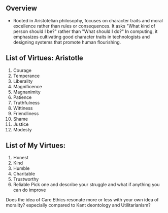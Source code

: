 ## Overview 
- Rooted in Aristotelian philosophy, focuses on character traits and moral excellence rather than rules or consequences. It asks "What kind of person should I be?" rather than "What should I do?" In computing, it emphasizes cultivating good character traits in technologists and designing systems that promote human flourishing.
## List of Virtues: Aristotle
1. Courage
2. Temperance
3. Liberality
4. Magnificence
5. Magnanimity
6. Patience
7. Truthfulness
8. Wittiness
9. Friendliness
10. Shame
11. Justice
12. Modesty

## List of My Virtues: 
1. Honest
2. Kind
3. Humble
4. Charitable
5. Trustworthy
6. Reliable
Pick one and describe your struggle and what if anything you can do improve


Does the idea of Care Ethics resonate more or less with your own idea of morality? especially compared to Kant deontology and Utilitarianism?